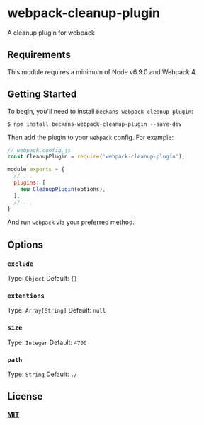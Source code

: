 # webpack-cleanup-plugin

A cleanup plugin for webpack

## Requirements

This module requires a minimum of Node v6.9.0 and Webpack 4.

## Getting Started

To begin, you'll need to install `beckans-webpack-cleanup-plugin`:

```console
$ npm install beckans-webpack-cleanup-plugin --save-dev
```

Then add the plugin to your `webpack` config. For example:

```js
// webpack.config.js
const CleanupPlugin = require('webpack-cleanup-plugin');

module.exports = {
  // ...
  plugins: [
    new CleanupPlugin(options),
  ],
  // ...
}
```

And run `webpack` via your preferred method.

## Options

### `exclude`

Type: `Object`
Default: `{}`

### `extentions`

Type: `Array[String]`
Default: `null`

### `size`

Type: `Integer`
Default: `4700`

### `path`

Type: `String`
Default: `./`

## License

#### [MIT](./LICENSE)